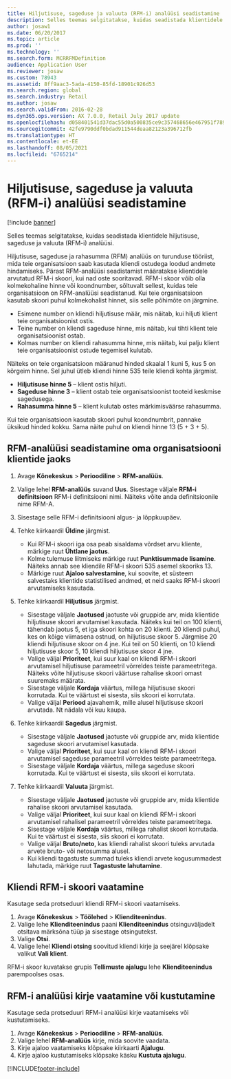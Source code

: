 ```yaml
---
title: Hiljutisuse, sageduse ja valuuta (RFM-i) analüüsi seadistamine
description: Selles teemas selgitatakse, kuidas seadistada klientidele hiljutisuse, sageduse ja valuuta (RFM-i) analüüsi.
author: josaw1
ms.date: 06/20/2017
ms.topic: article
ms.prod: ''
ms.technology: ''
ms.search.form: MCRRFMDefinition
audience: Application User
ms.reviewer: josaw
ms.custom: 78943
ms.assetid: 8ff9aac3-5ada-4150-85fd-18901c926d53
ms.search.region: global
ms.search.industry: Retail
ms.author: josaw
ms.search.validFrom: 2016-02-28
ms.dyn365.ops.version: AX 7.0.0, Retail July 2017 update
ms.openlocfilehash: d058401541d37dac55d0a500835ce9c357468656e467951f789207452f798d94
ms.sourcegitcommit: 42fe9790ddf0bdad911544deaa82123a396712fb
ms.translationtype: HT
ms.contentlocale: et-EE
ms.lasthandoff: 08/05/2021
ms.locfileid: "6765214"
---
```

# <a name="set-up-recency-frequency-and-monetary-rfm-analysis"></a>Hiljutisuse, sageduse ja valuuta (RFM-i) analüüsi seadistamine

[!include [banner](includes/banner.md)]

Selles teemas selgitatakse, kuidas seadistada klientidele hiljutisuse, sageduse ja valuuta (RFM-i) analüüsi.

Hiljutisuse, sageduse ja rahasumma (RFM) analüüs on turunduse tööriist, mida teie organisatsioon saab kasutada kliendi ostudega loodud andmete hindamiseks. Pärast RFM-analüüsi seadistamist määratakse klientidele arvutatud RFM-i skoori, kui nad oste sooritavad. RFM-i skoor võib olla kolmekohaline hinne või koondnumber, sõltuvalt sellest, kuidas teie organisatsioon on RFM-analüüsi seadistanud. Kui teie organisatsioon kasutab skoori puhul kolmekohalist hinnet, siis selle põhimõte on järgmine.

- Esimene number on kliendi hiljutisuse määr, mis näitab, kui hiljuti klient teie organisatsioonist ostis.
- Teine number on kliendi sageduse hinne, mis näitab, kui tihti klient teie organisatsioonist ostab.
- Kolmas number on kliendi rahasumma hinne, mis näitab, kui palju klient teie organisatsioonist ostude tegemisel kulutab.

Näiteks on teie organisatsioon määranud hinded skaalal 1 kuni 5, kus 5 on kõrgeim hinne. Sel juhul ütleb kliendi hinne 535 teile kliendi kohta järgmist.

- **Hiljutisuse hinne 5** – klient ostis hiljuti.
- **Sageduse hinne 3** – klient ostab teie organisatsioonist tooteid keskmise sagedusega.
- **Rahasumma hinne 5** – klient kulutab ostes märkimisväärse rahasumma.

Kui teie organisatsioon kasutab skoori puhul koondnumbrit, pannake üksikud hinded kokku. Sama näite puhul on kliendi hinne 13 (5 + 3 + 5).

## <a name="set-up-rfm-analysis-for-the-customers-in-your-organization"></a>RFM-analüüsi seadistamine oma organisatsiooni klientide jaoks

1. Avage **Kõnekeskus** \> **Perioodiline** \> **RFM-analüüs**.
2. Valige lehel **RFM-analüüs** suvand **Uus**. Sisestage väljale **RFM-i definitsioon** RFM-i definitsiooni nimi. Näiteks võite anda definitsioonile nime RFM-A.
3. Sisestage selle RFM-i definitsiooni algus- ja lõppkuupäev.
4. Tehke kiirkaardil **Üldine** järgmist.

    - Kui RFM-i skoori iga osa peab sisaldama võrdset arvu kliente, märkige ruut **Ühtlane jaotus**.
    - Kolme tulemuse liitmiseks märkige ruut **Punktisummade lisamine**. Näiteks annab see kliendile RFM-i skoori 535 asemel skooriks 13.
    - Märkige ruut **Ajaloo salvestamine**, kui soovite, et süsteem salvestaks klientide statistilised andmed, et neid saaks RFM-i skoori arvutamiseks kasutada.

5. Tehke kiirkaardil **Hiljutisus** järgmist.

    - Sisestage väljale **Jaotused** jaotuste või gruppide arv, mida klientide hiljutisuse skoori arvutamisel kasutada. Näiteks kui teil on 100 klienti, tähendab jaotus 5, et iga skoori kohta on 20 klienti. 20 kliendi puhul, kes on kõige viimasena ostnud, on hiljutisuse skoor 5. Järgmise 20 kliendi hiljutisuse skoor on 4 jne. Kui teil on 50 klienti, on 10 kliendi hiljutisuse skoor 5, 10 kliendi hiljutisuse skoor 4 jne.
    - Valige väljal **Prioriteet**, kui suur kaal on kliendi RFM-i skoori arvutamisel hiljutisuse parameetril võrreldes teiste parameetritega. Näiteks võite hiljutisuse skoori väärtuse rahalise skoori omast suuremaks määrata.
    - Sisestage väljale **Kordaja** väärtus, millega hiljutisuse skoori korrutada. Kui te väärtust ei sisesta, siis skoori ei korrutata.
    - Valige väljal **Periood** ajavahemik, mille alusel hiljutisuse skoori arvutada. Nt nädala või kuu kaupa.

6. Tehke kiirkaardil **Sagedus** järgmist.

    - Sisestage väljale **Jaotused** jaotuste või gruppide arv, mida klientide sageduse skoori arvutamisel kasutada.
    - Valige väljal **Prioriteet**, kui suur kaal on kliendi RFM-i skoori arvutamisel sageduse parameetril võrreldes teiste parameetritega.
    - Sisestage väljale **Kordaja** väärtus, millega sageduse skoori korrutada. Kui te väärtust ei sisesta, siis skoori ei korrutata.

7. Tehke kiirkaardil **Valuuta** järgmist.

    - Sisestage väljale **Jaotused** jaotuste või gruppide arv, mida klientide rahalise skoori arvutamisel kasutada.
    - Valige väljal **Prioriteet**, kui suur kaal on kliendi RFM-i skoori arvutamisel rahalisel parameetril võrreldes teiste parameetritega.
    - Sisestage väljale **Kordaja** väärtus, millega rahalist skoori korrutada. Kui te väärtust ei sisesta, siis skoori ei korrutata.
    - Valige väljal **Bruto/neto**, kas kliendi rahalist skoori tuleks arvutada arvete bruto- või netosumma alusel.
    - Kui kliendi tagastuste summad tuleks kliendi arvete kogusummadest lahutada, märkige ruut **Tagastuste lahutamine**.

## <a name="view-a-customers-rfm-score"></a>Kliendi RFM-i skoori vaatamine

Kasutage seda protseduuri kliendi RFM-i skoori vaatamiseks.

1. Avage **Kõnekeskus** \> **Töölehed** \> **Klienditeenindus**.
2. Valige lehe **Klienditeenindus** paani **Klienditeenindus** otsinguväljadelt otsitava märksõna tüüp ja sisestage otsingutekst.
3. Valige **Otsi**.
4. Valige lehel **Kliendi otsing** soovitud kliendi kirje ja seejärel klõpsake valikut **Vali klient**.

RFM-i skoor kuvatakse grupis **Tellimuste ajalugu** lehe **Klienditeenindus** parempoolses osas.

## <a name="view-or-clear-the-history-of-an-rfm-analysis-record"></a>RFM-i analüüsi kirje vaatamine või kustutamine

Kasutage seda protseduuri RFM-i analüüsi kirje vaatamiseks või kustutamiseks.

1. Avage **Kõnekeskus** \> **Perioodiline** \> **RFM-analüüs**.
2. Valige lehel **RFM-analüüs** kirje, mida soovite vaadata.
3. Kirje ajaloo vaatamiseks klõpsake kiirkaarti **Ajalugu**.
4. Kirje ajaloo kustutamiseks klõpsake käsku **Kustuta ajalugu**.


[!INCLUDE[footer-include](../includes/footer-banner.md)]